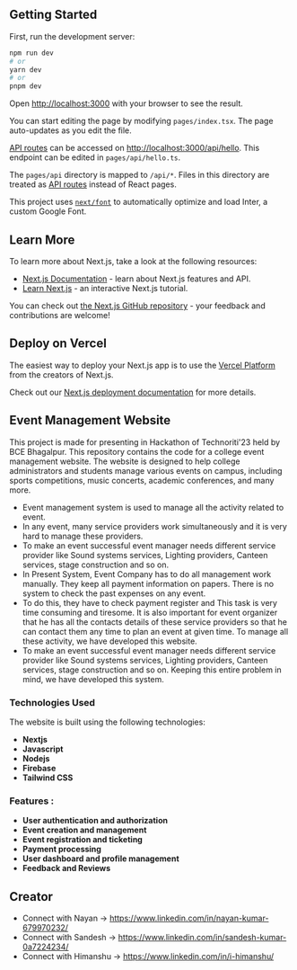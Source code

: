 ## Getting Started

First, run the development server:

```bash
npm run dev
# or
yarn dev
# or
pnpm dev
```

Open [http://localhost:3000](http://localhost:3000) with your browser to see the result.

You can start editing the page by modifying `pages/index.tsx`. The page auto-updates as you edit the file.

[API routes](https://nextjs.org/docs/api-routes/introduction) can be accessed on [http://localhost:3000/api/hello](http://localhost:3000/api/hello). This endpoint can be edited in `pages/api/hello.ts`.

The `pages/api` directory is mapped to `/api/*`. Files in this directory are treated as [API routes](https://nextjs.org/docs/api-routes/introduction) instead of React pages.

This project uses [`next/font`](https://nextjs.org/docs/basic-features/font-optimization) to automatically optimize and load Inter, a custom Google Font.

## Learn More

To learn more about Next.js, take a look at the following resources:

- [Next.js Documentation](https://nextjs.org/docs) - learn about Next.js features and API.
- [Learn Next.js](https://nextjs.org/learn) - an interactive Next.js tutorial.

You can check out [the Next.js GitHub repository](https://github.com/vercel/next.js/) - your feedback and contributions are welcome!

## Deploy on Vercel

The easiest way to deploy your Next.js app is to use the [Vercel Platform](https://vercel.com/new?utm_medium=default-template&filter=next.js&utm_source=create-next-app&utm_campaign=create-next-app-readme) from the creators of Next.js.

Check out our [Next.js deployment documentation](https://nextjs.org/docs/deployment) for more details.

## Event Management Website

This project is made for presenting in Hackathon of Technoriti'23 held by BCE Bhagalpur.
This repository contains the code for a college event management website. 
The website is designed to help college administrators and students manage various events on campus, including sports competitions, music concerts, academic conferences, and many more.

+ Event management system is used to manage all the activity related to event.
+ In any event, many service providers work simultaneously and it is very hard to manage these providers. 
+ To make an event successful event manager needs different service provider like Sound systems services, Lighting providers, Canteen services, stage construction and so on.
+ In Present System, Event Company has to do all management work manually. They keep all payment information on papers. There is no system to check the past expenses on any event.
+ To do this, they have to check payment register and This task is very time consuming and tiresome. It is also important for event organizer that he has all the contacts details of these service providers so that he can contact them any time to plan an event at given time. To manage all these activity, we have developed this website. 
+ To make an event successful event manager needs different service provider like Sound systems services, Lighting providers, Canteen services, stage construction and so on. Keeping this entire problem in mind, we have developed this system.

### Technologies Used 

The website is built using the following technologies:
+ **Nextjs**
+ **Javascript**
+ **Nodejs**
+ **Firebase**
+ **Tailwind CSS**

### Features :
+ **User authentication and authorization**
+ **Event creation and management**
+ **Event registration and ticketing**
+ **Payment processing**
+ **User dashboard and profile management**
+ **Feedback and Reviews**

## Creator
+ Connect with Nayan -> https://www.linkedin.com/in/nayan-kumar-679970232/
+ Connect with Sandesh -> https://www.linkedin.com/in/sandesh-kumar-0a7224234/
+ Connect with Himanshu -> https://www.linkedin.com/in/i-himanshu/


